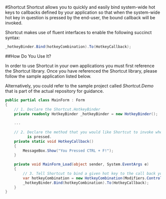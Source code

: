 #Shortcut
Shortcut allows you to quickly and easily bind system-wide hot keys to callbacks defined by your application so that when the system-wide hot key in question is pressed by the end-user, the bound callback will be invoked. 

Shortcut makes use of fluent interfaces to enable the following succinct syntax:

```c#
_hotkeyBinder.Bind(hotkeyCombination).To(HotkeyCallback);
```

##How Do You Use It?


In order to use Shortcut in your own applications you must first reference the Shortcut library. Once you have referenced the Shortcut library, please follow the sample application listed below.

Alternatively, you could refer to the sample project called *Shortcut.Demo* that is part of the actual repository for guidance.  


```c#
public partial class MainForm : Form
{
    // 1. Declare the Shortcut.HotkeyBinder
    private readonly HotkeyBinder _hotkeyBinder = new HotkeyBinder();
    
    ...
    
    // 2. Declare the method that you would like Shortcut to invoke when the specified hot key 
          is pressed.
    private static void HotkeyCallback()
    {
        MessageBox.Show("You Pressed CTRL + F!");
    }
    
    private void MainForm_Load(object sender, System.EventArgs e)
    {
        // 3. Tell Shortcut to bind a given hot key to the call back you defined earlier. 
        var hotkeyCombination = new HotkeyCombination(Modifiers.Control, Keys.F);
        _hotkeyBinder.Bind(hotkeyCombination).To(HotkeyCallback);
    }
}
```
